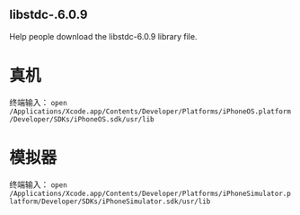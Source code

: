 ## libstdc-.6.0.9

Help people download the libstdc-6.0.9 library file.


 # 真机
 终端输入：  `open /Applications/Xcode.app/Contents/Developer/Platforms/iPhoneOS.platform/Developer/SDKs/iPhoneOS.sdk/usr/lib`
 
 # 模拟器
 终端输入：  `open /Applications/Xcode.app/Contents/Developer/Platforms/iPhoneSimulator.platform/Developer/SDKs/iPhoneSimulator.sdk/usr/lib`
